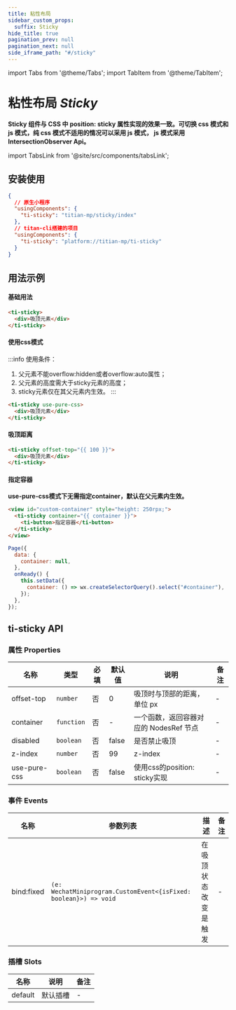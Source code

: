 ```yaml
---
title: 粘性布局
sidebar_custom_props:
  suffix: Sticky
hide_title: true
pagination_prev: null
pagination_next: null
side_iframe_path: "#/sticky"
---
```


import Tabs from '@theme/Tabs';
import TabItem from '@theme/TabItem';

# 粘性布局 _Sticky_
**Sticky 组件与 CSS 中 position: sticky 属性实现的效果一致。可切换 css 模式和 js 模式，纯 css 模式不适用的情况可以采用 js 模式， js 模式采用 IntersectionObserver Api。**

import TabsLink from '@site/src/components/tabsLink';

<TabsLink id="ti-sticky-api" />

## 安装使用
```json showLineNumbers
{
  // 原生小程序
  "usingComponents": {
    "ti-sticky": "titian-mp/sticky/index"
  },
  // titan-cli搭建的项目
  "usingComponents": {
    "ti-sticky": "platform://titian-mp/ti-sticky"
  }
}
```

## 用法示例

#### 基础用法
```html showLineNumbers
<ti-sticky>
  <div>吸顶元素</div>
</ti-sticky>
```
#### 使用css模式
:::info 使用条件：
1. 父元素不能overflow:hidden或者overflow:auto属性；
2. 父元素的高度需大于sticky元素的高度；
3. sticky元素仅在其父元素内生效。
:::
```html showLineNumbers
<ti-sticky use-pure-css>
  <div>吸顶元素</div>
</ti-sticky>
```

#### 吸顶距离
```html showLineNumbers
<ti-sticky offset-top="{{ 100 }}">
  <div>吸顶元素</div>
</ti-sticky>
```

#### 指定容器
**use-pure-css模式下无需指定container，默认在父元素内生效。**

<Tabs>
<TabItem value="html" label="index.wxml">

```html showLineNumbers
<view id="custom-container" style="height: 250rpx;">
  <ti-sticky container="{{ container }}">
    <ti-button>指定容器</ti-button>
  </ti-sticky>
</view>
```
</TabItem>
<TabItem value="js" label="index.js">

```js showLineNumbers
Page({
  data: {
    container: null,
  },
  onReady() {
    this.setData({
      container: () => wx.createSelectorQuery().select("#container"),
    });
  },
});
```
</TabItem>
</Tabs>

## ti-sticky API
### 属性 **Properties**

| 名称       | 类型       | 必填 | 默认值 | 说明                                   | 备注 |
| ---------- | ---------- | ---- | ------ | -------------------------------------- | ---- |
| offset-top  | `number`   | 否   | 0      | 吸顶时与顶部的距离，单位 px            | -    |
| container  | `function` | 否   | -      | 一个函数，返回容器对应的 NodesRef 节点 | -    |
| disabled   | `boolean`  | 否   | false  | 是否禁止吸顶                           | -    |
| z-index     | `number`   | 否   | 99     | z-index                                | -    |
| use-pure-css | `boolean`  | 否   | false  | 使用css的position: sticky实现          | -    |

### 事件 **Events**

| 名称    | 参数列表               | 描述                 | 备注 |
| ------- | ---------------------- | -------------------- | ---- |
| bind:fixed |  `(e: WechatMiniprogram.CustomEvent<{isFixed: boolean}>) => void ` | 在吸顶状态改变是触发 | -    |
### 插槽 **Slots**

| 名称    | 说明     | 备注 |
| ------- | -------- | ---- |
| default | 默认插槽 | -    |
